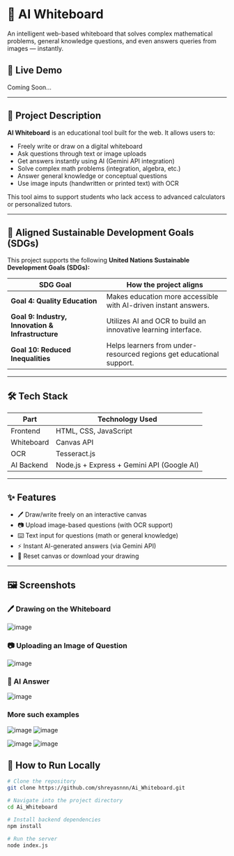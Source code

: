 # 🧠 AI Whiteboard

An intelligent web-based whiteboard that solves complex mathematical problems, general knowledge questions, and even answers queries from images — instantly.

## 🚀 Live Demo
Coming Soon...

---

## 📌 Project Description

**AI Whiteboard** is an educational tool built for the web. It allows users to:
- Freely write or draw on a digital whiteboard
- Ask questions through text or image uploads
- Get answers instantly using AI (Gemini API integration)
- Solve complex math problems (integration, algebra, etc.)
- Answer general knowledge or conceptual questions
- Use image inputs (handwritten or printed text) with OCR

This tool aims to support students who lack access to advanced calculators or personalized tutors.

---

## 🎯 Aligned Sustainable Development Goals (SDGs)

This project supports the following **United Nations Sustainable Development Goals (SDGs):**

| SDG Goal | How the project aligns |
|----------|------------------------|
| **Goal 4: Quality Education** | Makes education more accessible with AI-driven instant answers. |
| **Goal 9: Industry, Innovation & Infrastructure** | Utilizes AI and OCR to build an innovative learning interface. |
| **Goal 10: Reduced Inequalities** | Helps learners from under-resourced regions get educational support. |

---

## 🛠 Tech Stack

| Part        | Technology Used              |
|-------------|-------------------------------|
| Frontend    | HTML, CSS, JavaScript         |
| Whiteboard  | Canvas API                    |
| OCR         | Tesseract.js                  |
| AI Backend  | Node.js + Express + Gemini API (Google AI) |

---

## ✨ Features

- 🖊️ Draw/write freely on an interactive canvas
- 📷 Upload image-based questions (with OCR support)
- ⌨️ Text input for questions (math or general knowledge)
- ⚡ Instant AI-generated answers (via Gemini API)
- 🔁 Reset canvas or download your drawing

---

## 🖼️ Screenshots

### 🖊️ Drawing on the Whiteboard  
![image](https://github.com/user-attachments/assets/d89436c9-39a7-44c0-8153-546b2bdb83c8)

### 📷 Uploading an Image of Question
![image](https://github.com/user-attachments/assets/667ac534-533f-463f-9347-14959a5f1a13)


### 🤖 AI Answer  
![image](https://github.com/user-attachments/assets/c31031be-512e-4fe0-a25f-e4c35e99074a)

### More such examples
![image](https://github.com/user-attachments/assets/c7ebf469-ba69-48e3-a2ce-75757bbcf0c2)     ![image](https://github.com/user-attachments/assets/7cef6b5c-9ed1-4cff-831c-e481fbdabcb8)


![image](https://github.com/user-attachments/assets/6d04a922-1e3f-4dca-b57a-ddc9ff2dabd1)     ![image](https://github.com/user-attachments/assets/a383a417-2fcf-4e1b-b358-024a0dc7821a)


## 🧪 How to Run Locally

```bash
# Clone the repository
git clone https://github.com/shreyasnnn/Ai_Whiteboard.git

# Navigate into the project directory
cd Ai_Whiteboard

# Install backend dependencies
npm install

# Run the server
node index.js
